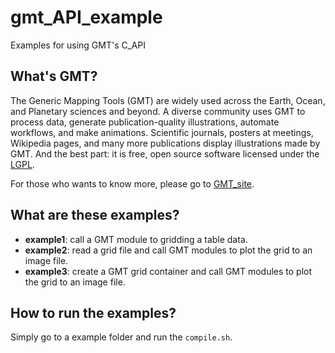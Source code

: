 # gmt_API_example
Examples for using GMT's C_API

## What's GMT?
The Generic Mapping Tools (GMT) are widely used across the Earth, Ocean, and Planetary sciences and beyond. A diverse community uses GMT to process data, generate publication-quality illustrations, automate workflows, and make animations. Scientific journals, posters at meetings, Wikipedia pages, and many more publications display illustrations made by GMT. And the best part: it is free, open source software licensed under the [LGPL](https://www.gnu.org/licenses/lgpl-3.0.html).

For those who wants to know more, please go to [GMT_site](https://www.generic-mapping-tools.org).

## What are these examples?

* **example1**: call a GMT module to gridding a table data.
* **example2**: read a grid file and call GMT modules to plot the grid to an image file.
* **example3**: create a GMT grid container and call GMT modules to plot the grid to an image file.

## How to run the examples?

Simply go to a example folder and run the `compile.sh`.